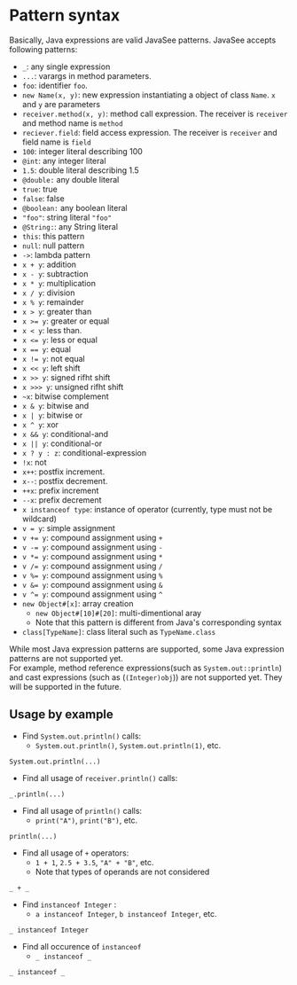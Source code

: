 # Pattern syntax

Basically, Java expressions are valid JavaSee patterns. JavaSee accepts following patterns:

- `_`: any single expression
- `...`: varargs in method parameters.
- `foo`: identifier `foo`.
- `new Name(x, y)`: new expression instantiating a object of class `Name`. `x` and `y` are parameters
- `receiver.method(x, y)`: method call expression.  The receiver is `receiver` and method name is `method`
- `reciever.field`: field access expression. The receiver is `receiver` and field name is `field`
- `100`: integer literal describing 100
- `@int`: any integer literal
- `1.5`: double literal describing 1.5
- `@double:` any double literal
- `true`: true
- `false`: false
- `@boolean:` any boolean literal
- `"foo"`: string literal `"foo"`
- `@String:`: any String literal
- `this`: this pattern
- `null`: null pattern
- `->`: lambda pattern
- `x + y`: addition
- `x - y`: subtraction
- `x * y`: multiplication
- `x / y`: division
- `x % y`: remainder
- `x > y`: greater than
- `x >= y`: greater or equal
- `x < y`: less than.
- `x <= y`: less or equal
- `x == y`: equal
- `x != y`: not equal
- `x << y`: left shift
- `x >> y`: signed rifht shift
- `x >>> y`: unsigned rifht shift
- `~x`: bitwise complement
- `x & y`: bitwise and
- `x | y`: bitwise or
- `x ^ y`: xor
- `x && y`: conditional-and
- `x || y`: conditional-or
- `x ? y : z`: conditional-expression
- `!x`: not
- `x++`: postfix increment.
- `x--`: postfix decrement.
- `++x`: prefix increment
- `--x`: prefix decrement
- `x instanceof type`: instance of operator (currently, type must not be wildcard)
- `v = y`: simple assignment
- `v += y`: compound assignment using `+`
- `v -= y`: compound assignment using `-`
- `v *= y`: compound assignment using `*`
- `v /= y`: compound assignment using `/`
- `v %= y`: compound assignment using `%`
- `v &= y`: compound assignment using `&`
- `v ^= y`: compound assignment using `^`
- `new Object#[x]`: array creation
  - `new Object#[10]#[20]`: multi-dimentional aray
  - Note that this pattern is different from Java's corresponding syntax
- `class[TypeName]`: class literal such as `TypeName.class`

While most Java expression patterns are supported, some Java expression patterns are not supported yet.  
For example, method reference expressions(such as `System.out::println`) and cast 
expressions (such as (`(Integer)obj`)) are not supported yet. They will be supported in the future.

## Usage by example

- Find `System.out.println()` calls:
  - `System.out.println()`, `System.out.println(1)`, etc.

```
System.out.println(...)
```


- Find all usage of `receiver.println()` calls:

```
_.println(...)
```

- Find all usage of `println()` calls:
  - `print("A")`, `print("B")`, etc.

```
println(...)
```


- Find all usage of `+` operators:
  - `1 + 1`, `2.5 + 3.5`, `"A" + "B"`, etc.
  - Note that types of operands are not considered

```
_ + _
```

- Find `instanceof Integer` :
  - `a instanceof Integer`, `b instanceof Integer`, etc.
  
```
_ instanceof Integer
```

- Find all occurence of `instanceof`
  - `_ instanceof _`

```
_ instanceof _
```
